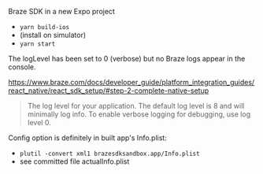 Braze SDK in a new Expo project

- `yarn build-ios`
- (install on simulator)
- `yarn start`

The logLevel has been set to 0 (verbose) but no Braze logs appear in the console.

https://www.braze.com/docs/developer_guide/platform_integration_guides/react_native/react_sdk_setup/#step-2-complete-native-setup

> The log level for your application. The default log level is 8 and will minimally log info. To enable verbose logging for debugging, use log level 0.

Config option is definitely in built app's Info.plist:
- `plutil -convert xml1 brazesdksandbox.app/Info.plist`
- see committed file actualInfo.plist
